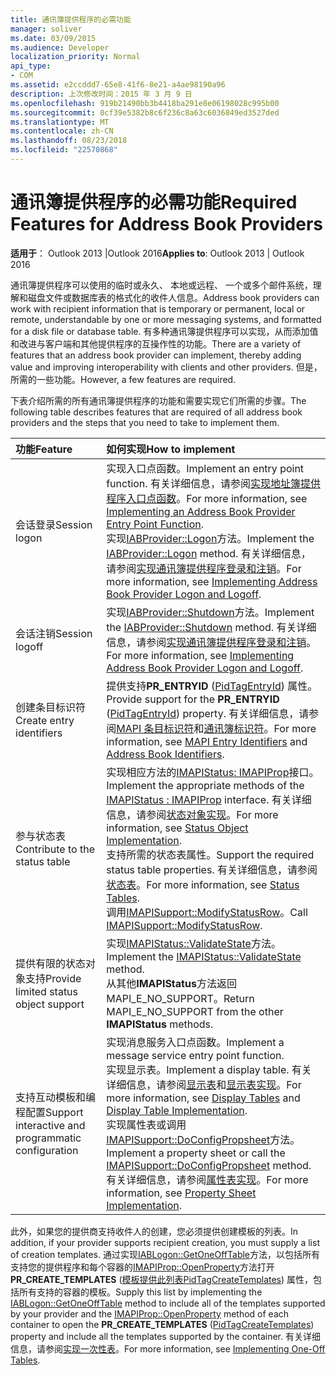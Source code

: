 ```yaml
---
title: 通讯簿提供程序的必需功能
manager: soliver
ms.date: 03/09/2015
ms.audience: Developer
localization_priority: Normal
api_type:
- COM
ms.assetid: e2ccddd7-65e8-41f6-8e21-a4ae98190a96
description: 上次修改时间：2015 年 3 月 9 日
ms.openlocfilehash: 919b21490bb3b4418ba291e8e06198028c995b00
ms.sourcegitcommit: 0cf39e5382b8c6f236c8a63c6036849ed3527ded
ms.translationtype: MT
ms.contentlocale: zh-CN
ms.lasthandoff: 08/23/2018
ms.locfileid: "22570868"
---
```

# <a name="required-features-for-address-book-providers"></a><span data-ttu-id="33317-103">通讯簿提供程序的必需功能</span><span class="sxs-lookup"><span data-stu-id="33317-103">Required Features for Address Book Providers</span></span>

  
  
<span data-ttu-id="33317-104">**适用于**： Outlook 2013 |Outlook 2016</span><span class="sxs-lookup"><span data-stu-id="33317-104">**Applies to**: Outlook 2013 | Outlook 2016</span></span> 
  
<span data-ttu-id="33317-105">通讯簿提供程序可以使用的临时或永久、 本地或远程、 一个或多个邮件系统，理解和磁盘文件或数据库表的格式化的收件人信息。</span><span class="sxs-lookup"><span data-stu-id="33317-105">Address book providers can work with recipient information that is temporary or permanent, local or remote, understandable by one or more messaging systems, and formatted for a disk file or database table.</span></span> <span data-ttu-id="33317-106">有多种通讯簿提供程序可以实现，从而添加值和改进与客户端和其他提供程序的互操作性的功能。</span><span class="sxs-lookup"><span data-stu-id="33317-106">There are a variety of features that an address book provider can implement, thereby adding value and improving interoperability with clients and other providers.</span></span> <span data-ttu-id="33317-107">但是，所需的一些功能。</span><span class="sxs-lookup"><span data-stu-id="33317-107">However, a few features are required.</span></span>
  
<span data-ttu-id="33317-108">下表介绍所需的所有通讯簿提供程序的功能和需要实现它们所需的步骤。</span><span class="sxs-lookup"><span data-stu-id="33317-108">The following table describes features that are required of all address book providers and the steps that you need to take to implement them.</span></span>
  
|<span data-ttu-id="33317-109">**功能**</span><span class="sxs-lookup"><span data-stu-id="33317-109">**Feature**</span></span>|<span data-ttu-id="33317-110">**如何实现**</span><span class="sxs-lookup"><span data-stu-id="33317-110">**How to implement**</span></span>|
|:-----|:-----|
|<span data-ttu-id="33317-111">会话登录</span><span class="sxs-lookup"><span data-stu-id="33317-111">Session logon</span></span>  <br/> | <span data-ttu-id="33317-112">实现入口点函数。</span><span class="sxs-lookup"><span data-stu-id="33317-112">Implement an entry point function.</span></span> <span data-ttu-id="33317-113">有关详细信息，请参阅[实现地址簿提供程序入口点函数](implementing-an-address-book-provider-entry-point-function.md)。</span><span class="sxs-lookup"><span data-stu-id="33317-113">For more information, see [Implementing an Address Book Provider Entry Point Function](implementing-an-address-book-provider-entry-point-function.md).</span></span>  <br/>  <span data-ttu-id="33317-114">实现[IABProvider::Logon](iabprovider-logon.md)方法。</span><span class="sxs-lookup"><span data-stu-id="33317-114">Implement the [IABProvider::Logon](iabprovider-logon.md) method.</span></span> <span data-ttu-id="33317-115">有关详细信息，请参阅[实现通讯簿提供程序登录和注销](implementing-address-book-provider-logon-and-logoff.md)。</span><span class="sxs-lookup"><span data-stu-id="33317-115">For more information, see [Implementing Address Book Provider Logon and Logoff](implementing-address-book-provider-logon-and-logoff.md).</span></span>  <br/> |
|<span data-ttu-id="33317-116">会话注销</span><span class="sxs-lookup"><span data-stu-id="33317-116">Session logoff</span></span>  <br/> |<span data-ttu-id="33317-117">实现[IABProvider::Shutdown](iabprovider-shutdown.md)方法。</span><span class="sxs-lookup"><span data-stu-id="33317-117">Implement the [IABProvider::Shutdown](iabprovider-shutdown.md) method.</span></span> <span data-ttu-id="33317-118">有关详细信息，请参阅[实现通讯簿提供程序登录和注销](implementing-address-book-provider-logon-and-logoff.md)。</span><span class="sxs-lookup"><span data-stu-id="33317-118">For more information, see [Implementing Address Book Provider Logon and Logoff](implementing-address-book-provider-logon-and-logoff.md).</span></span>  <br/> |
|<span data-ttu-id="33317-119">创建条目标识符</span><span class="sxs-lookup"><span data-stu-id="33317-119">Create entry identifiers</span></span>  <br/> |<span data-ttu-id="33317-120">提供支持**PR_ENTRYID** ([PidTagEntryId](pidtagentryid-canonical-property.md)) 属性。</span><span class="sxs-lookup"><span data-stu-id="33317-120">Provide support for the **PR_ENTRYID** ([PidTagEntryId](pidtagentryid-canonical-property.md)) property.</span></span> <span data-ttu-id="33317-121">有关详细信息，请参阅[MAPI 条目标识符](mapi-entry-identifiers.md)和[通讯簿标识符](address-book-identifiers.md)。</span><span class="sxs-lookup"><span data-stu-id="33317-121">For more information, see [MAPI Entry Identifiers](mapi-entry-identifiers.md) and [Address Book Identifiers](address-book-identifiers.md).</span></span>  <br/> |
|<span data-ttu-id="33317-122">参与状态表</span><span class="sxs-lookup"><span data-stu-id="33317-122">Contribute to the status table</span></span>  <br/> | <span data-ttu-id="33317-123">实现相应方法的[IMAPIStatus: IMAPIProp](imapistatusimapiprop.md)接口。</span><span class="sxs-lookup"><span data-stu-id="33317-123">Implement the appropriate methods of the [IMAPIStatus : IMAPIProp](imapistatusimapiprop.md) interface.</span></span> <span data-ttu-id="33317-124">有关详细信息，请参阅[状态对象实现](status-object-implementation.md)。</span><span class="sxs-lookup"><span data-stu-id="33317-124">For more information, see [Status Object Implementation](status-object-implementation.md).</span></span>  <br/>  <span data-ttu-id="33317-125">支持所需的状态表属性。</span><span class="sxs-lookup"><span data-stu-id="33317-125">Support the required status table properties.</span></span> <span data-ttu-id="33317-126">有关详细信息，请参阅[状态表](status-tables.md)。</span><span class="sxs-lookup"><span data-stu-id="33317-126">For more information, see [Status Tables](status-tables.md).</span></span>  <br/>  <span data-ttu-id="33317-127">调用[IMAPISupport::ModifyStatusRow](imapisupport-modifystatusrow.md)。</span><span class="sxs-lookup"><span data-stu-id="33317-127">Call [IMAPISupport::ModifyStatusRow](imapisupport-modifystatusrow.md).</span></span>  <br/> |
|<span data-ttu-id="33317-128">提供有限的状态对象支持</span><span class="sxs-lookup"><span data-stu-id="33317-128">Provide limited status object support</span></span>  <br/> | <span data-ttu-id="33317-129">实现[IMAPIStatus::ValidateState](imapistatus-validatestate.md)方法。</span><span class="sxs-lookup"><span data-stu-id="33317-129">Implement the [IMAPIStatus::ValidateState](imapistatus-validatestate.md) method.</span></span>  <br/>  <span data-ttu-id="33317-130">从其他**IMAPIStatus**方法返回 MAPI_E_NO_SUPPORT。</span><span class="sxs-lookup"><span data-stu-id="33317-130">Return MAPI_E_NO_SUPPORT from the other **IMAPIStatus** methods.</span></span>  <br/> |
|<span data-ttu-id="33317-131">支持互动模板和编程配置</span><span class="sxs-lookup"><span data-stu-id="33317-131">Support interactive and programmatic configuration</span></span>  <br/> | <span data-ttu-id="33317-132">实现消息服务入口点函数。</span><span class="sxs-lookup"><span data-stu-id="33317-132">Implement a message service entry point function.</span></span>  <br/>  <span data-ttu-id="33317-133">实现显示表。</span><span class="sxs-lookup"><span data-stu-id="33317-133">Implement a display table.</span></span> <span data-ttu-id="33317-134">有关详细信息，请参阅[显示表](display-tables.md)和[显示表实现](display-table-implementation.md)。</span><span class="sxs-lookup"><span data-stu-id="33317-134">For more information, see [Display Tables](display-tables.md) and [Display Table Implementation](display-table-implementation.md).</span></span>  <br/>  <span data-ttu-id="33317-135">实现属性表或调用[IMAPISupport::DoConfigPropsheet](imapisupport-doconfigpropsheet.md)方法。</span><span class="sxs-lookup"><span data-stu-id="33317-135">Implement a property sheet or call the [IMAPISupport::DoConfigPropsheet](imapisupport-doconfigpropsheet.md) method.</span></span> <span data-ttu-id="33317-136">有关详细信息，请参阅[属性表实现](property-sheet-implementation.md)。</span><span class="sxs-lookup"><span data-stu-id="33317-136">For more information, see [Property Sheet Implementation](property-sheet-implementation.md).</span></span>  <br/> |
   
<span data-ttu-id="33317-137">此外，如果您的提供商支持收件人的创建，您必须提供创建模板的列表。</span><span class="sxs-lookup"><span data-stu-id="33317-137">In addition, if your provider supports recipient creation, you must supply a list of creation templates.</span></span> <span data-ttu-id="33317-138">通过实现[IABLogon::GetOneOffTable](iablogon-getoneofftable.md)方法，以包括所有支持您的提供程序和每个容器的[IMAPIProp::OpenProperty](imapiprop-openproperty.md)方法打开**PR_CREATE_TEMPLATES** ([模板提供此列表PidTagCreateTemplates](pidtagcreatetemplates-canonical-property.md)) 属性，包括所有支持的容器的模板。</span><span class="sxs-lookup"><span data-stu-id="33317-138">Supply this list by implementing the [IABLogon::GetOneOffTable](iablogon-getoneofftable.md) method to include all of the templates supported by your provider and the [IMAPIProp::OpenProperty](imapiprop-openproperty.md) method of each container to open the **PR_CREATE_TEMPLATES** ([PidTagCreateTemplates](pidtagcreatetemplates-canonical-property.md)) property and include all the templates supported by the container.</span></span> <span data-ttu-id="33317-139">有关详细信息，请参阅[实现一次性表](implementing-one-off-tables.md)。</span><span class="sxs-lookup"><span data-stu-id="33317-139">For more information, see [Implementing One-Off Tables](implementing-one-off-tables.md).</span></span>
  

